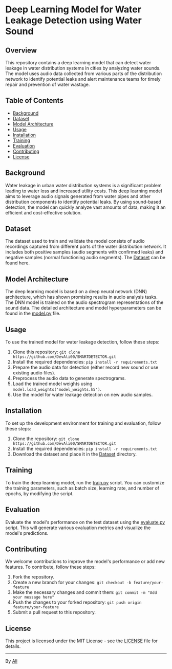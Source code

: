 # Deep Learning Model for Water Leakage Detection using Water Sound


## Overview

This repository contains a deep learning model that can detect water leakage in water distribution systems in cities by analyzing water sounds. The model uses audio data collected from various parts of the distribution network to identify potential leaks and alert maintenance teams for timely repair and prevention of water wastage.

## Table of Contents

- [Background](#background)
- [Dataset](#dataset)
- [Model Architecture](#model-architecture)
- [Usage](#usage)
- [Installation](#installation)
- [Training](#training)
- [Evaluation](#evaluation)
- [Contributing](#contributing)
- [License](#license)

## Background

Water leakage in urban water distribution systems is a significant problem leading to water loss and increased utility costs. This deep learning model aims to leverage audio signals generated from water pipes and other distribution components to identify potential leaks. By using sound-based detection, the model can quickly analyze vast amounts of data, making it an efficient and cost-effective solution.

## Dataset

The dataset used to train and validate the model consists of audio recordings captured from different parts of the water distribution network. It includes both positive samples (audio segments with confirmed leaks) and negative samples (normal functioning audio segments). The [Dataset](https://data.mendeley.com/datasets/tbrnp6vrnj/1) can be found here.

## Model Architecture

The deep learning model is based on a deep neural network (DNN) architecture, which has shown promising results in audio analysis tasks. The DNN model is trained on the audio spectrogram representations of the sound data. The detailed architecture and model hyperparameters can be found in the [model.py](/model.py) file.

## Usage

To use the trained model for water leakage detection, follow these steps:

1. Clone this repository: `git clone https://github.com/DevAli00/SMARTDETECTOR.git`
2. Install the required dependencies: `pip install -r requirements.txt`
3. Prepare the audio data for detection (either record new sound or use existing audio files).
4. Preprocess the audio data to generate spectrograms.
5. Load the trained model weights using `model.load_weights('model_weights.h5')`.
6. Use the model for water leakage detection on new audio samples.

## Installation

To set up the development environment for training and evaluation, follow these steps:

1. Clone the repository: `git clone https://github.com/DevAli00/SMARTDETECTOR.git`
2. Install the required dependencies: `pip install -r requirements.txt`
3. Download the dataset and place it in the [Dataset](https://data.mendeley.com/datasets/tbrnp6vrnj/1) directory.

## Training

To train the deep learning model, run the [train.py](/model.py) script. You can customize the training parameters, such as batch size, learning rate, and number of epochs, by modifying the script.

## Evaluation

Evaluate the model's performance on the test dataset using the [evaluate.py](/evaluate.py) script. This will generate various evaluation metrics and visualize the model's predictions.


## Contributing

We welcome contributions to improve the model's performance or add new features. To contribute, follow these steps:

1. Fork the repository.
2. Create a new branch for your changes: `git checkout -b feature/your-feature`
3. Make the necessary changes and commit them: `git commit -m "Add your message here"`
4. Push the changes to your forked repository: `git push origin feature/your-feature`
5. Submit a pull request to this repository.

## License

This project is licensed under the MIT License - see the [LICENSE](/LICENSE) file for details.

---

By [Ali](https://github.com/DevAli00)
